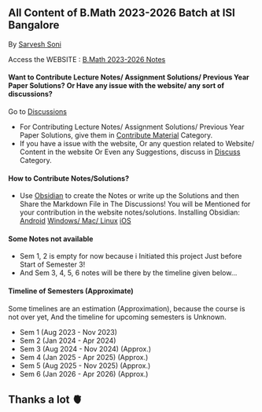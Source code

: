 

## All Content of B.Math 2023-2026 Batch at ISI Bangalore
By [Sarvesh Soni](https://meditatedbison.github.io/MyPortfolio/)

 Access the WEBSITE :
[B.Math 2023-2026 Notes](https://meditatedbison.github.io/B.Math-2023-2026-Notes/)


#### Want to Contribute Lecture Notes/ Assignment Solutions/ Previous Year Paper Solutions? Or Have any issue with the website/ any sort of discussions?
Go to [Discussions](https://github.com/MeditatedBison/B.Math-2023-2026-Notes/discussions) 
- For Contributing Lecture Notes/ Assignment Solutions/ Previous Year Paper Solutions, give them in [Contribute Material](https://github.com/MeditatedBison/B.Math-2023-2026-Notes/discussions/categories/contribute-material) Category.
- If you have a issue with the website, Or any question related to Website/ Content in the website Or Even any Suggestions, discuss in [Discuss](https://github.com/MeditatedBison/B.Math-2023-2026-Notes/discussions/categories/discuss) Category.

#### How to Contribute Notes/Solutions?
- Use [Obsidian](https://obsidian.md/) to create the Notes or write up the Solutions and then Share the Markdown File in The Discussions! You will be Mentioned for your contribution in the website notes/solutions.
Installing Obsidian:
[Android](https://play.google.com/store/apps/details?id=md.obsidian)
[Windows/ Mac/ Linux](https://obsidian.md/)
[iOS](https://apps.apple.com/us/app/obsidian-connected-notes/id1557175442)


#### Some Notes not available
- Sem 1, 2 is empty for now because i Initiated this project Just before Start of Semester 3!
- And Sem 3, 4, 5, 6 notes will be there by the timeline given below...
  
#### Timeline of Semesters (Approximate)
Some timelines are an estimation (Approximation), because the course is not over yet, And the timeline for upcoming semesters is Unknown.
- Sem 1 (Aug 2023 - Nov 2023)
- Sem 2 (Jan 2024 - Apr 2024)
- Sem 3 (Aug 2024 - Nov 2024) (Approx.)
- Sem 4 (Jan 2025 - Apr 2025) (Approx.)
- Sem 5 (Aug 2025 - Nov 2025) (Approx.)
- Sem 6 (Jan 2026 - Apr 2026) (Approx.)


## Thanks a lot 🫀 
